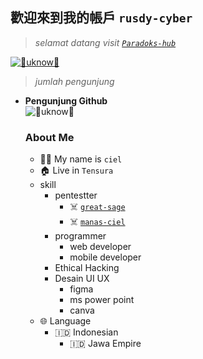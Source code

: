 ## 歡迎來到我的帳戶 `rusdy-cyber`

> _selamat datang visit [`Paradoks-hub`](https://github.com/Paradoks-hub)_

<a href="https://git.io/typing-svg"><img src="http://readme-typing-svg.herokuapp.com?font=Fira+Code&size=30&pause=1000&color=006747&random=false&width=435&lines=%F0%9F%91%BE+WELCOME+human%F0%9F%91%BE;%F0%9F%92%80+NO+SYSTEM+SAVE+%F0%9F%92%80" alt="👾uknow👾" /></a> 

> _jumlah pengunjung_

- **Pengunjung Github**  
       ![👾uknow👾](https://komarev.com/ghpvc/?username=rusdy-cyber&color=blue)
  >

  ### About Me
  - 👨‍🦱 My name is `ciel` 
  - 🏠 Live in `Tensura `
  - skill
     - pentestter
         - ☠️ [`great-sage`](https://github.com/rusdy-cyber/great-sage)
         - ☠️ [`manas-ciel`](https://github.com/rusdy-cyber/manas-ciel)
     - programmer
         - web developer
         - mobile developer
     - Ethical Hacking
     - Desain UI UX
         - figma
         - ms power point
         - canva
  - 🌐 Language
     - 🇮🇩 Indonesian
        - 🇮🇩 Jawa Empire
<!--
**rusdy-cyber/rusdy-cyber** is a ✨ _special_ ✨ repository because its `README.md` (this file) appears on your GitHub profile.

Here are some ideas to get you started:

- 🔭 I’m currently working on ...
- 🌱 I’m currently learning ...
- 👯 I’m looking to collaborate on ...
- 🤔 I’m looking for help with ...
- 💬 Ask me about ...
- 📫 How to reach me: ...
- 😄 Pronouns: ...
- ⚡ Fun fact: ...
-->

